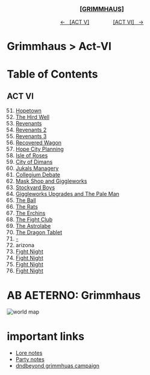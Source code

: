 <div align="center">
  <h3 align="center"><a href="https://github.com/h-griffin/dnd-notes/blob/main/grimmhaus/" >[GRIMMHAUS]</a></h3>
  <p align="center">
    <a href="https://github.com/h-griffin/dnd-notes/blob/main/grimmhaus/act-V" >&larr; &nbsp; [ACT V]</a>
    &nbsp;&nbsp;&nbsp;&nbsp;&nbsp;&nbsp;&nbsp;&nbsp;&nbsp;&nbsp;&nbsp;&nbsp;&nbsp;&nbsp;
    <a href="https://github.com/h-griffin/dnd-notes/blob/main/grimmhaus/act-VI" >[ACT VI] &nbsp; &rarr;</a>
  </p>
</div>

# Grimmhaus > Act-VI

# Table of Contents
## ACT VI
51. [Hopetown](./24-06-19.md)
52. [The Hird Well](./24-06-26.md)
53. [Revenants](./24-07-03.md)
54. [Revenants 2](./24-07-10.md)
55. [Revenants 3](./24-07-17.md)
56. [Recovered Wagon](./24-07-24.md)
57. [Hope City Planning](./24-07-31.md)
58. [Isle of Roses](./24-08-07.md)
59. [City of Dimans](./24-08-14.md)
60. [Jukals Managery](./24-08-21.md)
61. [Collegium Debate](./24-08-26.md)
62. [Mask Shop and Giggleworks](./24-09-04.md)
63. [Stockyard Boys](./24-09-11.md)
64. [Giggleworks Upgrades and The Pale Man](./24-09-18.md)
65. [The Ball](./24-09-25.md)
66. [The Rats](./24-10-02.md)
67. [The Erchins](./24-10-09.md)
68. [The Fight Club](./24-10-16.md)
69. [The Astrolabe](./24-10-23.md)
70. [The Dragon Tablet](./24-10-30.md)
71. [ - ](./24-11-06.md)
72. arizona
73. [Fight Night](./24-12-04.md)
73. [Fight Night](./24-12-04.md)
73. [Fight Night](./24-12-04.md)
73. [Fight Night](./24-12-04.md)

# AB AETERNO: Grimmhaus
![world map](../../assets/Ab_Aeterno_World_Map.png)

# important links
- [Lore notes](./lore.md)
- [Party notes](./party.md)
- [dndbeyond grimmhuas campaign](https://www.dndbeyond.com/campaigns/4131697)
